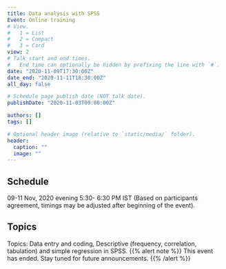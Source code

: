 ```yaml
---
title: Data analysis with SPSS
Event: Online training
# View.
#   1 = List
#   2 = Compact
#   3 = Card
view: 2
# Talk start and end times.
#   End time can optionally be hidden by prefixing the line with `#`.
date: "2020-11-09T17:30:00Z"
date_end: "2020-11-11T18:30:00Z"
all_day: false

# Schedule page publish date (NOT talk date).
publishDate: "2020-11-03T00:00:00Z"

authors: []
tags: []

# Optional header image (relative to `static/media/` folder).
header:
  caption: ""
  image: ""
---
```

## **Schedule** 
09-11 Nov, 2020 evening 5:30- 6:30 PM IST (Based on participants agreement, timings may be adjusted after beginning of the event).
## **Topics** 
Topics: Data entry and coding, Descriptive (frequency, correlation, tabulation) and simple regression in SPSS.
{{% alert note %}}
This event has ended. Stay tuned for future announcements.
{{% /alert %}}

